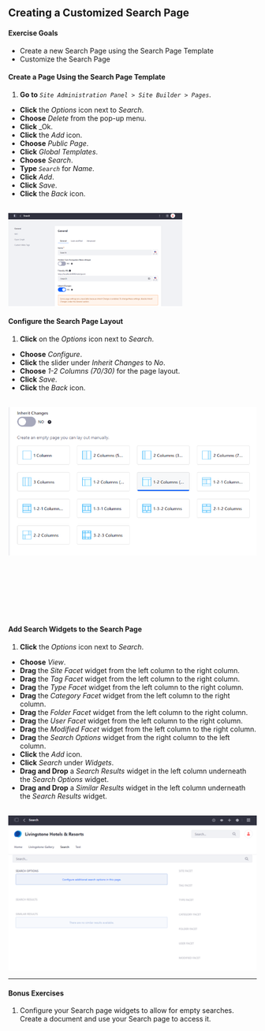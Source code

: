 ## Creating a Customized Search Page

<div class="ahead">

#### Exercise Goals

* Create a new Search Page using the Search Page Template
* Customize the Search Page 


</div>

#### Create a Page Using the Search Page Template
1. **Go to** _`Site Administration Panel > Site Builder > Pages`_.
* **Click** the _Options_ icon next to _Search_.
* **Choose** _Delete_ from the pop-up menu.
* **Click** _Ok.
* **Click** the _Add_ icon.
* **Choose** _Public Page_.
* **Click** _Global Templates_.
* **Choose** _Search_.
* **Type** _`Search`_ for _Name_.
* **Click** _Add_.
* **Click** _Save_.
* **Click** the _Back_ icon.

<br />

<img src="images/search_page_added.png" style="max-width:70%">

#### Configure the Search Page Layout
1. **Click** on the _Options_ icon next to _Search_.
* **Choose** _Configure_.
* **Click** the slider under _Inherit Changes_ to _No_.
* **Choose** _1-2 Columns (70/30)_ for the page layout.
* **Click** _Save_.
* **Click** the _Back_ icon.

<br />

<img src="images/search_page_configured.png" style="max-width:100%">

<br />
<br />
<br />
<br />
<br />
<br />
<br />
<br />

#### Add Search Widgets to the Search Page
1. **Click** the _Options_ icon next to _Search_.
* **Choose** _View_.
* **Drag** the _Site Facet_ widget from the left column to the right column.
* **Drag** the _Tag Facet_ widget from the left column to the right column.
* **Drag** the _Type Facet_ widget from the left column to the right column.
* **Drag** the _Category Facet_ widget from the left column to the right column.
* **Drag** the _Folder Facet_ widget from the left column to the right column.
* **Drag** the _User Facet_ widget from the left column to the right column.
* **Drag** the _Modified Facet_ widget from the left column to the right column.
* **Drag** the _Search Options_ widget from the right column to the left column.
* **Click** the _Add_ icon.
* **Click** _Search_ under _Widgets_.
* **Drag and Drop** a _Search Results_ widget in the left column underneath the _Search Options_ widget.
* **Drag and Drop** a _Similar Results_ widget in the left column underneath the _Search Results_ widget.

<br />

<img src="images/search_page_customized.png" style="max-width:100%">

<br />

---

#### Bonus Exercises
1. Configure your Search page widgets to allow for empty searches. Create a document and use your Search page to access it.

